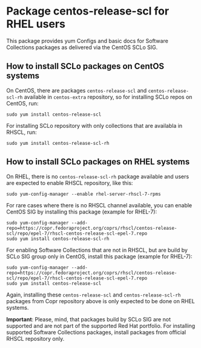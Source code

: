 # Package centos-release-scl for RHEL users

This package provides yum Configs and basic docs for Software Collections
packages as delivered via the CentOS SCLo SIG.

## How to install SCLo packages on CentOS systems

On CentOS, there are packages `centos-release-scl` and `centos-release-scl-rh`
available in `centos-extra` repository, so for installing SCLo repos
on CentOS, run:

```
sudo yum install centos-release-scl
```

For installing SCLo repository with only collections that are availabla in RHSCL, run:
```
sudo yum install centos-release-scl-rh
```

## How to install SCLo packages on RHEL systems

On RHEL, there is no `centos-release-scl-rh` package available and users are expected to enable RHSCL repository, like this:

```
sudo yum-config-manager --enable rhel-server-rhscl-7-rpms
```

For rare cases where there is no RHSCL channel available, you can enable CentOS SIG by installing this package (example for RHEL-7):
```
sudo yum-config-manager --add-repo=https://copr.fedoraproject.org/coprs/rhscl/centos-release-scl/repo/epel-7/rhscl-centos-release-scl-epel-7.repo
sudo yum install centos-release-scl-rh
```

For enabling Software Collections that are not in RHSCL, but are build by SCLo SIG group only in CentOS, install this package (example for RHEL-7):

```
sudo yum-config-manager --add-repo=https://copr.fedoraproject.org/coprs/rhscl/centos-release-scl/repo/epel-7/rhscl-centos-release-scl-epel-7.repo
sudo yum install centos-release-scl
```

Again, installing these `centos-release-scl` and `centos-release-scl-rh` packages from Copr repository above is only expected to be done on RHEL systems.

**Important**: Please, mind, that packages build by SCLo SIG are not supported and are not part of the supported Red Hat portfolio. For installing supported Software Collections packages, install packages from official RHSCL repository only.
